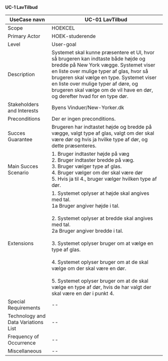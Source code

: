 
**UC-1 LavTilbud**

UseCase navn | UC-01 LavTilbud | 
-------------| -------------------------------| 
Scope        | HOEKCEL
Primary Actor| HOEK-studerende
Level        | User-goal
Description  | Systemet skal kunne præsentere et UI, hvor så brugeren kan indtaste både højde og bredde på New York vægge. Systemet viser en liste over mulige typer af glas, hvor så brugeren skal vælge en type. Systemet viser en liste over mulige typer af døre, og brugeren skal vælge om de vil have en dør, og derefter hvad for en type dør.
Stakeholders and Interests  | Byens Vinduer/New-Yorker.dk
Preconditions  |  Der er ingen preconditions.
Succes Guarantee  |  Brugeren har indtastet højde og bredde på vægge, valgt type af glas, valgt om der skal være dør og hvis ja hvilke type af dør, og dette præsenteres. 
Main Succes Scenario  | 1. Bruger indtaster højde på væg <br> 2. Bruger indtaster bredde på væg. <br> 3. Bruger vælger type af glas. <br> 4. Bruger vælger om der skal være dør <br> 5. Hvis ja til 4., bruger vælger hvilken type af dør.
Extensions  | 1. Systemet oplyser at højde skal angives med tal. <br> 1a Bruger angiver højde i tal. <br> <br> 2. Systemet oplyser at bredde skal angives med tal. <br> 2a Bruger angiver bredde i tal. <br> <br> 3. Systemet oplyser bruger om at vælge en type af glas. <br> <br> 4. Systemet oplyser bruger om at de skal vælge om der skal være en dør. <br><br> 5. Systemet oplyser bruger om at de skal vælge en type af dør, hvis de har valgt der skal være en dør i punkt 4. 
Special Requirements  | --
Technology and Data Variations List  | --
Frequency of Occurrence  | --
Miscellaneous  | --
